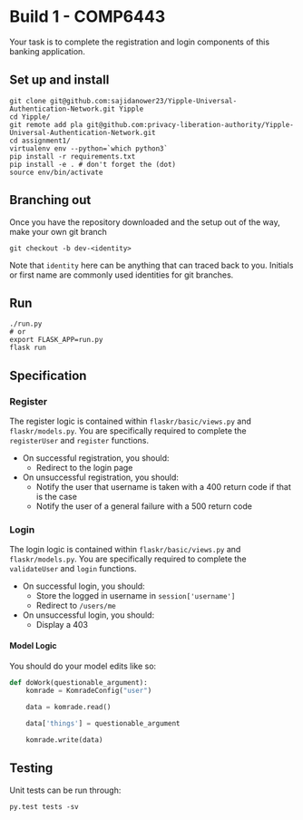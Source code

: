 # Build 1 - COMP6443

Your task is to complete the registration and login components of this banking application.

## Set up and install

```shell
git clone git@github.com:sajidanower23/Yipple-Universal-Authentication-Network.git Yipple
cd Yipple/
git remote add pla git@github.com:privacy-liberation-authority/Yipple-Universal-Authentication-Network.git
cd assignment1/
virtualenv env --python=`which python3`
pip install -r requirements.txt
pip install -e . # don't forget the (dot)
source env/bin/activate
```

## Branching out

Once you have the repository downloaded and the setup out of the way,
make your own git branch

```shell
git checkout -b dev-<identity>
```

Note that `identity` here can be anything that can traced back to you.
Initials or first name are commonly used identities for git branches.

## Run

```shell
./run.py
# or
export FLASK_APP=run.py
flask run
```

## Specification

### Register

The register logic is contained within `flaskr/basic/views.py` and `flaskr/models.py`. You are specifically required to complete the `registerUser` and `register` functions. 

- On successful registration, you should:
    - Redirect to the login page
- On unsuccessful registration, you should:
    - Notify the user that username is taken with a 400 return code if that is the case
    - Notify the user of a general failure with a 500 return code

### Login

The login logic is contained within `flaskr/basic/views.py` and `flaskr/models.py`. You are specifically required to complete the `validateUser` and `login` functions. 

- On successful login, you should:
    - Store the logged in username in `session['username']`
    - Redirect to `/users/me`
- On unsuccessful login, you should:
    - Display a 403

#### Model Logic

You should do your model edits like so:

```python
def doWork(questionable_argument):
    komrade = KomradeConfig("user")

    data = komrade.read()

    data['things'] = questionable_argument

    komrade.write(data)
```

## Testing

Unit tests can be run through:

```shell
py.test tests -sv
```
